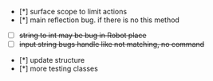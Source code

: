 - [*] surface scope to limit actions 
- [*] main reflection bug. if there is no this method 
- [ ] ~~string to int may be bug in Robot place~~
- [ ] ~~input string bugs handle like not matching, no command~~ 
- [*] update structure
- [*] more testing classes